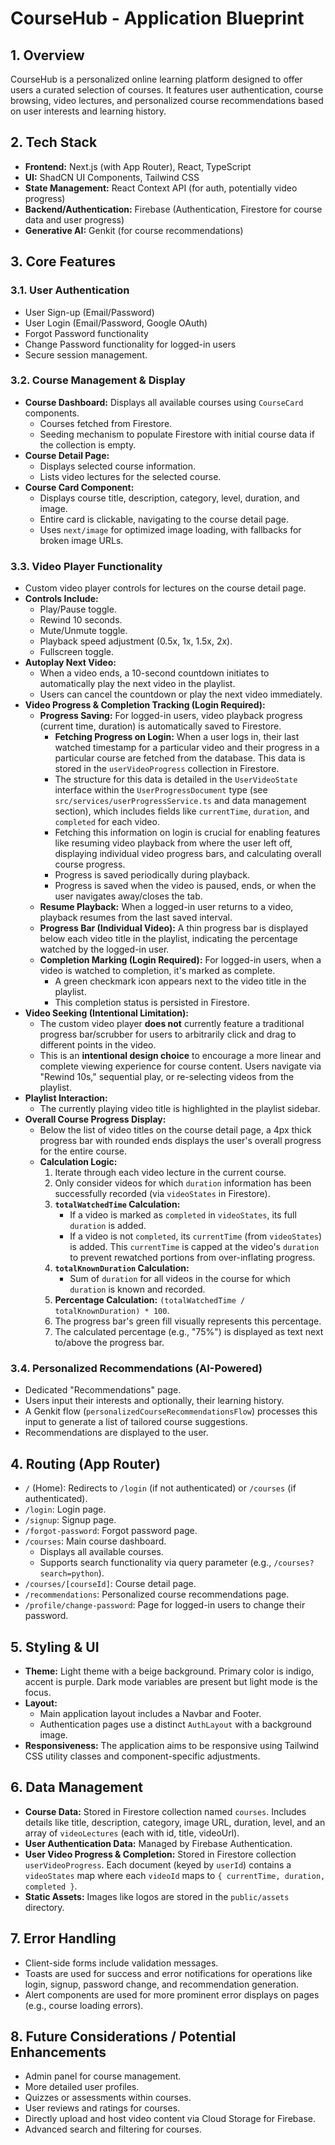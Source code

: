 
# CourseHub - Application Blueprint

## 1. Overview

CourseHub is a personalized online learning platform designed to offer users a curated selection of courses. It features user authentication, course browsing, video lectures, and personalized course recommendations based on user interests and learning history.

## 2. Tech Stack

*   **Frontend:** Next.js (with App Router), React, TypeScript
*   **UI:** ShadCN UI Components, Tailwind CSS
*   **State Management:** React Context API (for auth, potentially video progress)
*   **Backend/Authentication:** Firebase (Authentication, Firestore for course data and user progress)
*   **Generative AI:** Genkit (for course recommendations)

## 3. Core Features

### 3.1. User Authentication
*   User Sign-up (Email/Password)
*   User Login (Email/Password, Google OAuth)
*   Forgot Password functionality
*   Change Password functionality for logged-in users
*   Secure session management.

### 3.2. Course Management & Display
*   **Course Dashboard:** Displays all available courses using `CourseCard` components.
    *   Courses fetched from Firestore.
    *   Seeding mechanism to populate Firestore with initial course data if the collection is empty.
*   **Course Detail Page:**
    *   Displays selected course information.
    *   Lists video lectures for the selected course.
*   **Course Card Component:**
    *   Displays course title, description, category, level, duration, and image.
    *   Entire card is clickable, navigating to the course detail page.
    *   Uses `next/image` for optimized image loading, with fallbacks for broken image URLs.

### 3.3. Video Player Functionality
*   Custom video player controls for lectures on the course detail page.
*   **Controls Include:**
    *   Play/Pause toggle.
    *   Rewind 10 seconds.
    *   Mute/Unmute toggle.
    *   Playback speed adjustment (0.5x, 1x, 1.5x, 2x).
    *   Fullscreen toggle.
*   **Autoplay Next Video:**
    *   When a video ends, a 10-second countdown initiates to automatically play the next video in the playlist.
    *   Users can cancel the countdown or play the next video immediately.
*   **Video Progress & Completion Tracking (Login Required):**
    *   **Progress Saving:** For logged-in users, video playback progress (current time, duration) is automatically saved to Firestore.
        *   **Fetching Progress on Login:** When a user logs in, their last watched timestamp for a particular video and their progress in a particular course are fetched from the database. This data is stored in the `userVideoProgress` collection in Firestore.
        *   The structure for this data is detailed in the `UserVideoState` interface within the `UserProgressDocument` type (see `src/services/userProgressService.ts` and data management section), which includes fields like `currentTime`, `duration`, and `completed` for each video.
        *   Fetching this information on login is crucial for enabling features like resuming video playback from where the user left off, displaying individual video progress bars, and calculating overall course progress.
        *   Progress is saved periodically during playback.
        *   Progress is saved when the video is paused, ends, or when the user navigates away/closes the tab.
    *   **Resume Playback:** When a logged-in user returns to a video, playback resumes from the last saved interval.
    *   **Progress Bar (Individual Video):** A thin progress bar is displayed below each video title in the playlist, indicating the percentage watched by the logged-in user.
    *   **Completion Marking (Login Required):** For logged-in users, when a video is watched to completion, it's marked as complete.
        *   A green checkmark icon appears next to the video title in the playlist.
        *   This completion status is persisted in Firestore.
*   **Video Seeking (Intentional Limitation):**
    *   The custom video player **does not** currently feature a traditional progress bar/scrubber for users to arbitrarily click and drag to different points in the video.
    *   This is an **intentional design choice** to encourage a more linear and complete viewing experience for course content. Users navigate via "Rewind 10s," sequential play, or re-selecting videos from the playlist.
*   **Playlist Interaction:**
    *   The currently playing video title is highlighted in the playlist sidebar.
*   **Overall Course Progress Display:**
    *   Below the list of video titles on the course detail page, a 4px thick progress bar with rounded ends displays the user's overall progress for the entire course.
    *   **Calculation Logic:**
        1.  Iterate through each video lecture in the current course.
        2.  Only consider videos for which `duration` information has been successfully recorded (via `videoStates` in Firestore).
        3.  **`totalWatchedTime` Calculation:**
            *   If a video is marked as `completed` in `videoStates`, its full `duration` is added.
            *   If a video is not `completed`, its `currentTime` (from `videoStates`) is added. This `currentTime` is capped at the video's `duration` to prevent rewatched portions from over-inflating progress.
        4.  **`totalKnownDuration` Calculation:**
            *   Sum of `duration` for all videos in the course for which `duration` is known and recorded.
        5.  **Percentage Calculation:** `(totalWatchedTime / totalKnownDuration) * 100`.
        6.  The progress bar's green fill visually represents this percentage.
        7.  The calculated percentage (e.g., "75%") is displayed as text next to/above the progress bar.

### 3.4. Personalized Recommendations (AI-Powered)
*   Dedicated "Recommendations" page.
*   Users input their interests and optionally, their learning history.
*   A Genkit flow (`personalizedCourseRecommendationsFlow`) processes this input to generate a list of tailored course suggestions.
*   Recommendations are displayed to the user.

## 4. Routing (App Router)

*   `/` (Home): Redirects to `/login` (if not authenticated) or `/courses` (if authenticated).
*   `/login`: Login page.
*   `/signup`: Signup page.
*   `/forgot-password`: Forgot password page.
*   `/courses`: Main course dashboard.
    *   Displays all available courses.
    *   Supports search functionality via query parameter (e.g., `/courses?search=python`).
*   `/courses/[courseId]`: Course detail page.
*   `/recommendations`: Personalized course recommendations page.
*   `/profile/change-password`: Page for logged-in users to change their password.

## 5. Styling & UI
*   **Theme:** Light theme with a beige background. Primary color is indigo, accent is purple. Dark mode variables are present but light mode is the focus.
*   **Layout:**
    *   Main application layout includes a Navbar and Footer.
    *   Authentication pages use a distinct `AuthLayout` with a background image.
*   **Responsiveness:** The application aims to be responsive using Tailwind CSS utility classes and component-specific adjustments.

## 6. Data Management
*   **Course Data:** Stored in Firestore collection named `courses`. Includes details like title, description, category, image URL, duration, level, and an array of `videoLectures` (each with id, title, videoUrl).
*   **User Authentication Data:** Managed by Firebase Authentication.
*   **User Video Progress & Completion:** Stored in Firestore collection `userVideoProgress`. Each document (keyed by `userId`) contains a `videoStates` map where each `videoId` maps to `{ currentTime, duration, completed }`.
*   **Static Assets:** Images like logos are stored in the `public/assets` directory.

## 7. Error Handling
*   Client-side forms include validation messages.
*   Toasts are used for success and error notifications for operations like login, signup, password change, and recommendation generation.
*   Alert components are used for more prominent error displays on pages (e.g., course loading errors).

## 8. Future Considerations / Potential Enhancements
*   Admin panel for course management.
*   More detailed user profiles.
*   Quizzes or assessments within courses.
*   User reviews and ratings for courses.
*   Directly upload and host video content via Cloud Storage for Firebase.
*   Advanced search and filtering for courses.

